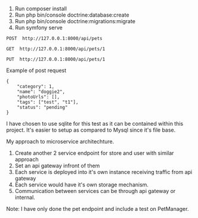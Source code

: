 1. Run composer install
2. Run php bin/console doctrine:database:create
3. Run php bin/console doctrine:migrations:migrate
4. Run symfony serve

```
POST  http://127.0.0.1:8000/api/pets
```
```
GET  http://127.0.0.1:8000/api/pets/1
```
```
PUT  http://127.0.0.1:8000/api/pets/1
```

Example of post request
```
{
    "category": 1,
    "name": "doggie2",
    "photoUrls": [],
    "tags": ["test", "t1"],
    "status": "pending"
}
```

I have chosen to use sqlite for this test as it can be contained within this project. It's easier to setup as compared to Mysql since it's file base.

My approach to microservice architechture.

1. Create another 2 service endpoint for store and user with similar approach
2. Set an api gateway infront of them
3. Each service is deployed into it's own instance receiving traffic from api gateway
4. Each service would have it's own storage mechanism.
5. Communication between services can be through api gateway or internal.

Note: I have only done the pet endpoint and include a test on PetManager.
